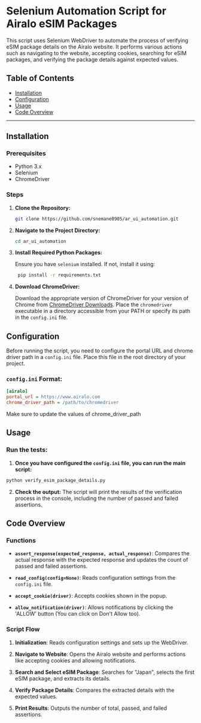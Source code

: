 # Selenium Automation Script for Airalo eSIM Packages

This script uses Selenium WebDriver to automate the process of verifying eSIM package details on the Airalo website. It performs various actions such as navigating to the website, accepting cookies, searching for eSIM packages, and verifying the package details against expected values.

## Table of Contents

- [Installation](#installation)
- [Configuration](#configuration)
- [Usage](#usage)
- [Code Overview](#code-overview)

---


## Installation

### Prerequisites

- Python 3.x
- Selenium
- ChromeDriver

### Steps

1. **Clone the Repository:**

    ```bash
    git clone https://github.com/snemane0905/ar_ui_automation.git
    ```

2. **Navigate to the Project Directory:**

    ```bash
    cd ar_ui_automation
    ```

3. **Install Required Python Packages:**

    Ensure you have `selenium` installed. If not, install it using:

    ```bash
     pip install -r requirements.txt
    ```

4. **Download ChromeDriver:**

    Download the appropriate version of ChromeDriver for your version of Chrome from [ChromeDriver Downloads](https://sites.google.com/chromium.org/driver/). Place the `chromedriver` executable in a directory accessible from your PATH or specify its path in the `config.ini` file.

## Configuration

Before running the script, you need to configure the portal URL and chrome driver path in a `config.ini` file. Place this file in the root directory of your project.

### `config.ini` Format:

```ini
[airalo]
portal_url = https://www.airalo.com
chrome_driver_path = /path/to/chromedriver
```
Make sure to update the values of chrome_driver_path

## Usage

### Run the tests:

1. **Once you have configured the `config.ini` file, you can run the main script:**

```bash
python verify_esim_package_details.py
```
2. **Check the output:**
The script will print the results of the verification process in the console, including the number of passed and failed assertions.

## Code Overview

### Functions

- **`assert_response(expected_response, actual_response)`**: 
  Compares the actual response with the expected response and updates the count of passed and failed assertions.

- **`read_config(config=None)`**: 
  Reads configuration settings from the `config.ini` file.

- **`accept_cookie(driver)`**: 
  Accepts cookies shown in the popup.

- **`allow_notification(driver)`**: 
  Allows notifications by clicking the 'ALLOW' button (You can click on Don't Allow too).

### Script Flow

1. **Initialization**: 
   Reads configuration settings and sets up the WebDriver.

2. **Navigate to Website**: 
   Opens the Airalo website and performs actions like accepting cookies and allowing notifications.

3. **Search and Select eSIM Package**: 
   Searches for "Japan", selects the first eSIM package, and extracts its details.

4. **Verify Package Details**: 
   Compares the extracted details with the expected values.

5. **Print Results**: 
   Outputs the number of total, passed, and failed assertions.
